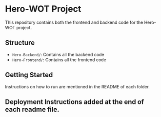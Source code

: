 # Hero-WOT Project

This repository contains both the frontend and backend code for the Hero-WOT project.

## Structure

- `Hero-Backend/`: Contains all the backend code
- `Hero-Frontend/`: Contains all the frontend code

## Getting Started

Instructions on how to run are mentioned in the README of each folder.

## Deployment Instructions added at the end of each readme file.

